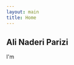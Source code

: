 ```yaml
---
layout: main
title: Home
---
```


<style>
    #content 
    {
        background: url("/assets/hero2.jpg") center no-repeat;
        background-size: cover;

    }

    @media (prefers-color-scheme: dark) {
    #content 
    {
        background-color: #1b1b1b;
    }

    @media (prefers-color-scheme: light) {
    #content 
    {
        background-color: #fff;
    }
}
</style>


<section id="hero" class="d-flex flex-column justify-content-center">
    <div class="container" data-aos="zoom-in" data-aos-delay="100">
      <h1>Ali Naderi Parizi</h1>
      <p>I'm <span class="typed" data-typed-items="SoftWare Engineer, Developer, Hacker, a Free Geek"></span></p>
    </div>
</section><!-- End Hero -->

